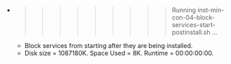 * >>>>>>>>> Running inst-min-con-04-block-services-start-postinstall.sh ...
  * Block services from starting after they are being installed.
  * Disk size = 1087180K. Space Used = 8K. Runtime = 00:00:00:00.
